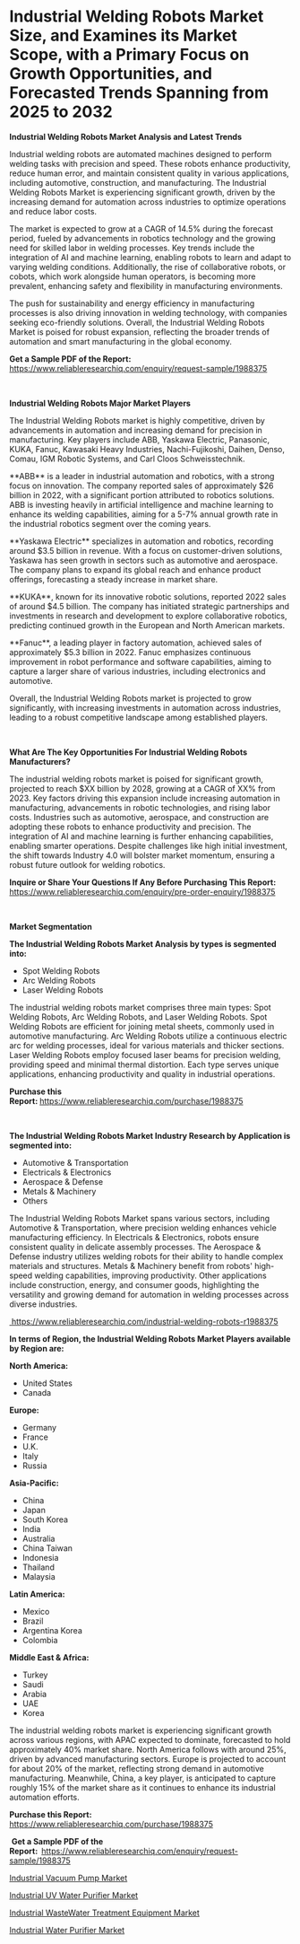 <p><h1>Industrial Welding Robots Market Size, and Examines its Market Scope, with a Primary Focus on Growth Opportunities, and Forecasted Trends Spanning from 2025 to 2032</h1></p><p><strong>Industrial Welding Robots Market Analysis and Latest Trends</strong></p>
<p><p>Industrial welding robots are automated machines designed to perform welding tasks with precision and speed. These robots enhance productivity, reduce human error, and maintain consistent quality in various applications, including automotive, construction, and manufacturing. The Industrial Welding Robots Market is experiencing significant growth, driven by the increasing demand for automation across industries to optimize operations and reduce labor costs.</p><p>The market is expected to grow at a CAGR of 14.5% during the forecast period, fueled by advancements in robotics technology and the growing need for skilled labor in welding processes. Key trends include the integration of AI and machine learning, enabling robots to learn and adapt to varying welding conditions. Additionally, the rise of collaborative robots, or cobots, which work alongside human operators, is becoming more prevalent, enhancing safety and flexibility in manufacturing environments.</p><p>The push for sustainability and energy efficiency in manufacturing processes is also driving innovation in welding technology, with companies seeking eco-friendly solutions. Overall, the Industrial Welding Robots Market is poised for robust expansion, reflecting the broader trends of automation and smart manufacturing in the global economy.</p></p>
<p><strong>Get a Sample PDF of the Report:&nbsp;</strong> <a href="https://www.reliableresearchiq.com/enquiry/request-sample/1988375?utm_campaign=1876&utm_medium=2&utm_source=Github&utm_content=ia&utm_term=20022025&utm_id=industrial-welding-robots">https://www.reliableresearchiq.com/enquiry/request-sample/1988375</a></p>
<p>&nbsp;</p>
<p><strong>Industrial Welding Robots Major Market Players</strong></p>
<p><p>The Industrial Welding Robots market is highly competitive, driven by advancements in automation and increasing demand for precision in manufacturing. Key players include ABB, Yaskawa Electric, Panasonic, KUKA, Fanuc, Kawasaki Heavy Industries, Nachi-Fujikoshi, Daihen, Denso, Comau, IGM Robotic Systems, and Carl Cloos Schweisstechnik. </p><p>**ABB** is a leader in industrial automation and robotics, with a strong focus on innovation. The company reported sales of approximately $26 billion in 2022, with a significant portion attributed to robotics solutions. ABB is investing heavily in artificial intelligence and machine learning to enhance its welding capabilities, aiming for a 5-7% annual growth rate in the industrial robotics segment over the coming years.</p><p>**Yaskawa Electric** specializes in automation and robotics, recording around $3.5 billion in revenue. With a focus on customer-driven solutions, Yaskawa has seen growth in sectors such as automotive and aerospace. The company plans to expand its global reach and enhance product offerings, forecasting a steady increase in market share.</p><p>**KUKA**, known for its innovative robotic solutions, reported 2022 sales of around $4.5 billion. The company has initiated strategic partnerships and investments in research and development to explore collaborative robotics, predicting continued growth in the European and North American markets.</p><p>**Fanuc**, a leading player in factory automation, achieved sales of approximately $5.3 billion in 2022. Fanuc emphasizes continuous improvement in robot performance and software capabilities, aiming to capture a larger share of various industries, including electronics and automotive.</p><p>Overall, the Industrial Welding Robots market is projected to grow significantly, with increasing investments in automation across industries, leading to a robust competitive landscape among established players.</p></p>
<p>&nbsp;</p>
<p><strong>What Are The Key Opportunities For Industrial Welding Robots Manufacturers?</strong></p>
<p><p>The industrial welding robots market is poised for significant growth, projected to reach $XX billion by 2028, growing at a CAGR of XX% from 2023. Key factors driving this expansion include increasing automation in manufacturing, advancements in robotic technologies, and rising labor costs. Industries such as automotive, aerospace, and construction are adopting these robots to enhance productivity and precision. The integration of AI and machine learning is further enhancing capabilities, enabling smarter operations. Despite challenges like high initial investment, the shift towards Industry 4.0 will bolster market momentum, ensuring a robust future outlook for welding robotics.</p></p>
<p><strong>Inquire or Share Your Questions If Any Before Purchasing This Report:</strong> <a href="https://www.reliableresearchiq.com/enquiry/pre-order-enquiry/1988375?utm_campaign=1876&utm_medium=2&utm_source=Github&utm_content=ia&utm_term=20022025&utm_id=industrial-welding-robots">https://www.reliableresearchiq.com/enquiry/pre-order-enquiry/1988375</a></p>
<p>&nbsp;</p>
<p><strong>Market Segmentation</strong></p>
<p><strong>The Industrial Welding Robots Market Analysis by types is segmented into:</strong></p>
<p><ul><li>Spot Welding Robots</li><li>Arc Welding Robots</li><li>Laser Welding Robots</li></ul></p>
<p><p>The industrial welding robots market comprises three main types: Spot Welding Robots, Arc Welding Robots, and Laser Welding Robots. Spot Welding Robots are efficient for joining metal sheets, commonly used in automotive manufacturing. Arc Welding Robots utilize a continuous electric arc for welding processes, ideal for various materials and thicker sections. Laser Welding Robots employ focused laser beams for precision welding, providing speed and minimal thermal distortion. Each type serves unique applications, enhancing productivity and quality in industrial operations.</p></p>
<p><strong>Purchase this Report:&nbsp;</strong><a href="https://www.reliableresearchiq.com/purchase/1988375?utm_campaign=1876&utm_medium=2&utm_source=Github&utm_content=ia&utm_term=20022025&utm_id=industrial-welding-robots">https://www.reliableresearchiq.com/purchase/1988375</a></p>
<p>&nbsp;</p>
<p><strong>The Industrial Welding Robots Market Industry Research by Application is segmented into:</strong></p>
<p><ul><li>Automotive & Transportation</li><li>Electricals & Electronics</li><li>Aerospace & Defense</li><li>Metals & Machinery</li><li>Others</li></ul></p>
<p><p>The Industrial Welding Robots Market spans various sectors, including Automotive & Transportation, where precision welding enhances vehicle manufacturing efficiency. In Electricals & Electronics, robots ensure consistent quality in delicate assembly processes. The Aerospace & Defense industry utilizes welding robots for their ability to handle complex materials and structures. Metals & Machinery benefit from robots' high-speed welding capabilities, improving productivity. Other applications include construction, energy, and consumer goods, highlighting the versatility and growing demand for automation in welding processes across diverse industries.</p></p>
<p><a href="https://www.reliableresearchiq.com/industrial-welding-robots-r1988375?utm_campaign=1876&utm_medium=2&utm_source=Github&utm_content=ia&utm_term=20022025&utm_id=industrial-welding-robots">&nbsp;https://www.reliableresearchiq.com/industrial-welding-robots-r1988375</a></p>
<p><strong>In terms of Region, the Industrial Welding Robots Market Players available by Region are:</strong></p>
<p>
    <p> <strong> North America: </strong>
        <ul>
            <li>United States</li>
            <li>Canada</li>
        </ul>
        </p> 
    <p> <strong> Europe: </strong>
        <ul>
            <li>Germany</li>
            <li>France</li>
            <li>U.K.</li>
            <li>Italy</li>
            <li>Russia</li>
        </ul>
        </p> 
    <p> <strong> Asia-Pacific: </strong>
        <ul>
            <li>China</li>
            <li>Japan</li>
            <li>South Korea</li>
            <li>India</li>
            <li>Australia</li>
            <li>China Taiwan</li>
            <li>Indonesia</li>
            <li>Thailand</li>
            <li>Malaysia</li>
        </ul>
        </p> 
    <p> <strong> Latin America: </strong>
        <ul>
            <li>Mexico</li>
            <li>Brazil</li>
            <li>Argentina Korea</li>
            <li>Colombia</li>
        </ul>
        </p> 
    <p> <strong> Middle East & Africa: </strong>
        <ul>
            <li>Turkey</li>
            <li>Saudi</li>
            <li>Arabia</li>
            <li>UAE</li>
            <li>Korea</li>
        </ul>
    </p>
    </p>
<p><p>The industrial welding robots market is experiencing significant growth across various regions, with APAC expected to dominate, forecasted to hold approximately 40% market share. North America follows with around 25%, driven by advanced manufacturing sectors. Europe is projected to account for about 20% of the market, reflecting strong demand in automotive manufacturing. Meanwhile, China, a key player, is anticipated to capture roughly 15% of the market share as it continues to enhance its industrial automation efforts.</p></p>
<p><strong>Purchase this Report: </strong><a href="https://www.reliableresearchiq.com/purchase/1988375?utm_campaign=1876&utm_medium=2&utm_source=Github&utm_content=ia&utm_term=20022025&utm_id=industrial-welding-robots">https://www.reliableresearchiq.com/purchase/1988375</a></p>
<p>&nbsp;<strong>Get a Sample PDF of the Report:&nbsp;&nbsp;</strong><a href="https://www.reliableresearchiq.com/enquiry/request-sample/1988375?utm_campaign=1876&utm_medium=2&utm_source=Github&utm_content=ia&utm_term=20022025&utm_id=industrial-welding-robots">https://www.reliableresearchiq.com/enquiry/request-sample/1988375</a></p>
<p><strong></strong></p>
<p><p><a href="https://github.com/mehakmiamid1/Market-Research-Report-List-1/blob/main/industrial-vacuum-pump-market.md?utm_campaign=1876&utm_medium=2&utm_source=Github&utm_content=ia&utm_term=20022025&utm_id=industrial-welding-robots">Industrial Vacuum Pump Market</a></p><p><a href="https://github.com/slyghmcdayl0/Market-Research-Report-List-1/blob/main/industrial-uv-water-purifier-market.md?utm_campaign=1876&utm_medium=2&utm_source=Github&utm_content=ia&utm_term=20022025&utm_id=industrial-welding-robots">Industrial UV Water Purifier Market</a></p><p><a href="https://github.com/tygelusnernb/Market-Research-Report-List-1/blob/main/industrial-wastewater-treatment-equipment-market.md?utm_campaign=1876&utm_medium=2&utm_source=Github&utm_content=ia&utm_term=20022025&utm_id=industrial-welding-robots">Industrial WasteWater Treatment Equipment Market</a></p><p><a href="https://github.com/boshidendor/Market-Research-Report-List-1/blob/main/industrial-water-purifier-market.md?utm_campaign=1876&utm_medium=2&utm_source=Github&utm_content=ia&utm_term=20022025&utm_id=industrial-welding-robots">Industrial Water Purifier Market</a></p></p>